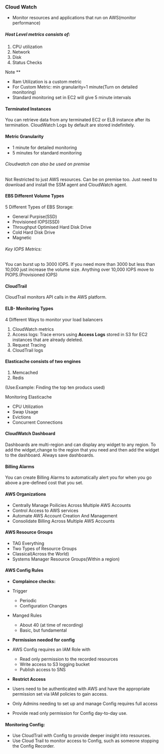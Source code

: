### Cloud Watch

* Monitor resources and applications that run on AWS(monitor performance)

##### Host Level metrics consists of:
1. CPU utilization
2. Network
3. Disk
4. Status Checks

Note **

* Ram Utilization is a custom metric
* For Custom Metric: min granularity=1 minute(Turn on detailed monitoring)
* Standard monitoring set in EC2 will give 5 minute intervals

#### Terminated Instances
You can retrieve data from any terminated EC2 or ELB instance after its termination. CloudWatch Logs by default are stored indefinitely.

#### Metric Granularity

* 1 minute for detailed monitoring
* 5 minutes for standard monitoring

###### Cloudwatch can also be used on premise
Not Restricted to just AWS resources. Can be on premise too. Just need to download and install the SSM agent and CloudWatch agent.

#### EBS Different Volume Types

5 Different Types of EBS Storage:
* General Purpise(SSD)
* Provisioned IOPS(SSD)
* Throughput Optimised Hard Disk Drive
* Cold Hard Disk Drive
* Magnetic
 ###### Key IOPS Metrics:
 You can burst up to 3000 IOPS. If you need more than 3000 but less than 10,000 just increase the volume size. Anything over 10,000 IOPS move to PIOPS.(Provisioned IOPS)

#### CloudTrail

CloudTrail monitors API calls in the AWS platform.

#### ELB- Monitoring Types
4 Different Ways to monitor your load balancers

1. CloudWatch metrics
2. Access logs: Trace errors using **Access Logs** stored in S3 for EC2 instances that are already deleted.
3. Request Tracing
4. CloudTrail logs

#### Elasticache consists of two engines
1. Memcached
2. Redis

(Use:Example: Finding the top ten producs used)

Monitoring Elasticache

* CPU Utilization
* Swap Usage
* Evictions
* Concurrent Connections

#### CloudWatch Dashboard

Dashboards are multi-region and can display any widget to any region. To add the widget,change to the region that you need and then add the widget to the dashboard. Always save dashboards.

#### Billing Alarms

You can create Billing Alarms to automatically alert you for when you go above a pre-defined cost that you set.

#### AWS Organizations

* Centrally Manage Poilicies Across Multiple AWS Accounts
* Control Access to AWS services
* Automate AWS Account Creation And Management
* Consolidate Billing Across Multiple AWS Accounts

#### AWS Resource Groups

* TAG Everything
* Two Types of Resource Groups
* Classical(Across the World)
* Systems Manager Resource Groups(Within a region)

#### AWS Config Rules

* **Complaince checks:**

* Trigger
  * Periodic
  * Configuration Changes
* Manged Rules
  * About 40 (at time of recording)
  * Basic, but fundamental

* **Permission needed for config**

* AWS Config requires an IAM Role with
  * Read only permission to the recorded resources
  * Write access to S3 logging bucket
  * Publish access to SNS

* **Restrict Access**

* Users need to be authenticated with AWS and have the appropriate permission set via IAM policies to gain access.
* Only Admins needing to set up and manage Config requires full access
* Provide read only permission for Config day-to-day use.

#### Monitoring Config:

* Use CloudTrail with Config to provide deeper insight into resources.
* Use Cloud Trail to monitor access to Config, such as someone stopping the Config Recorder.


































